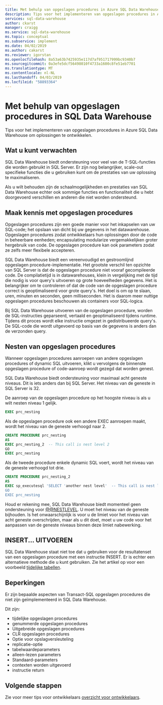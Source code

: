 ```yaml
---
title: Met behulp van opgeslagen procedures in Azure SQL Data Warehouse | Microsoft Docs
description: Tips voor het implementeren van opgeslagen procedures in Azure SQL Data Warehouse om oplossingen te ontwikkelen.
services: sql-data-warehouse
author: ckarst
manager: craigg
ms.service: sql-data-warehouse
ms.topic: conceptual
ms.subservice: implement
ms.date: 04/02/2019
ms.author: cakarst
ms.reviewer: igorstan
ms.openlocfilehash: 8a53a63b7425935e117d7af951717999bc9340b7
ms.sourcegitcommit: 0a3efe5dcf56498010f4733a1600c8fe51eb7701
ms.translationtype: MT
ms.contentlocale: nl-NL
ms.lasthandoff: 04/03/2019
ms.locfileid: "58893364"
---
```

# <a name="using-stored-procedures-in-sql-data-warehouse"></a>Met behulp van opgeslagen procedures in SQL Data Warehouse
Tips voor het implementeren van opgeslagen procedures in Azure SQL Data Warehouse om oplossingen te ontwikkelen.

## <a name="what-to-expect"></a>Wat u kunt verwachten

SQL Data Warehouse biedt ondersteuning voor veel van de T-SQL-functies die worden gebruikt in SQL Server. Er zijn nog belangrijker, scale-out specifieke functies die u gebruiken kunt om de prestaties van uw oplossing te maximaliseren.

Als u wilt behouden zijn de schaalmogelijkheden en prestaties van SQL Data Warehouse echter ook sommige functies en functionaliteit die u hebt doorgevoerd verschillen en anderen die niet worden ondersteund.


## <a name="introducing-stored-procedures"></a>Maak kennis met opgeslagen procedures
Opgeslagen procedures zijn een goede manier voor het inkapselen van uw SQL-code; het opslaan van dicht bij uw gegevens in het datawarehouse. Opgeslagen procedures zodat ontwikkelaars hun oplossingen door de code in beheerbare eenheden; encapsulating modularize vergemakkelijken groter hergebruik van code. De opgeslagen procedure kan ook parameters zodat ze zelfs meer flexibele accepteren.

SQL Data Warehouse biedt een vereenvoudigd en gestroomlijnd opgeslagen procedure-implementatie. Het grootste verschil ten opzichte van SQL Server is dat de opgeslagen procedure niet vooraf gecompileerde code. De compilatietijd is in datawarehouses, klein in vergelijking met de tijd die nodig is voor query's uitvoeren op grote hoeveelheden gegevens. Het is belangrijker om te controleren of dat de code van de opgeslagen procedure correct is geoptimaliseerd voor grote query's. Het doel is om op te slaan, uren, minuten en seconden, geen milliseconden. Het is daarom meer nuttige opgeslagen procedures beschouwen als containers voor SQL-logica.     

Bij SQL Data Warehouse uitvoeren van de opgeslagen procedure, worden de SQL-instructies geparseerd, vertaald en geoptimaliseerd tijdens runtime. Tijdens dit proces wordt elke instructie omgezet in gedistribueerde query's. De SQL-code die wordt uitgevoerd op basis van de gegevens is anders dan de verzonden query.

## <a name="nesting-stored-procedures"></a>Nesten van opgeslagen procedures
Wanneer opgeslagen procedures aanroepen van andere opgeslagen procedures of dynamic SQL uitvoeren, klikt u vervolgens de binnenste opgeslagen procedure of code-aanroep wordt gezegd dat worden genest.

SQL Data Warehouse biedt ondersteuning voor maximaal acht geneste niveaus. Dit is iets anders dan bij SQL Server. Het niveau van de geneste in SQL Server is 32.

De aanroep van de opgeslagen procedure op het hoogste niveau is als u wilt nesten niveau 1 gelijk.

```sql
EXEC prc_nesting
```
Als de opgeslagen procedure ook een andere EXEC aanroepen maakt, wordt het niveau van de geneste verhoogd naar 2.

```sql
CREATE PROCEDURE prc_nesting
AS
EXEC prc_nesting_2  -- This call is nest level 2
GO
EXEC prc_nesting
```
Als de tweede procedure enkele dynamic SQL voert, wordt het niveau van de geneste verhoogd tot drie.

```sql
CREATE PROCEDURE prc_nesting_2
AS
EXEC sp_executesql 'SELECT 'another nest level'  -- This call is nest level 2
GO
EXEC prc_nesting
```

Houd er rekening mee, SQL Data Warehouse biedt momenteel geen ondersteuning voor [@@NESTLEVEL](/sql/t-sql/functions/nestlevel-transact-sql). U moet het niveau van de geneste bijhouden. Is het onwaarschijnlijk is voor u de limiet voor het niveau van acht geneste overschrijden, maar als u dit doet, moet u uw code voor het aanpassen van de geneste niveaus binnen deze limiet nabewerking.

## <a name="insertexecute"></a>INSERT... UITVOEREN
SQL Data Warehouse staat niet toe dat u gebruiken voor de resultatenset van een opgeslagen procedure met een instructie INSERT. Er is echter een alternatieve methode die u kunt gebruiken. Zie het artikel op voor een voorbeeld [tijdelijke tabellen](sql-data-warehouse-tables-temporary.md). 

## <a name="limitations"></a>Beperkingen
Er zijn bepaalde aspecten van Transact-SQL opgeslagen procedures die niet zijn geïmplementeerd in SQL Data Warehouse.

Dit zijn:

* tijdelijke opgeslagen procedures
* genummerde opgeslagen procedures
* Uitgebreide opgeslagen procedures
* CLR opgeslagen procedures
* Optie voor opslagversleuteling
* replicatie-optie
* tabelwaardeparameters
* alleen-lezen parameters
* Standaard-parameters
* contexten worden uitgevoerd
* instructie return

## <a name="next-steps"></a>Volgende stappen
Zie voor meer tips voor ontwikkelaars [overzicht voor ontwikkelaars](sql-data-warehouse-overview-develop.md).

